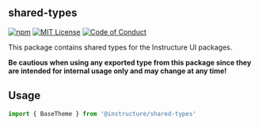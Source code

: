 ## shared-types

[![npm][npm]][npm-url]
[![MIT License][license-badge]][license]
[![Code of Conduct][coc-badge]][coc]

This package contains shared types for the Instructure UI packages.

**Be cautious when using any exported type from this package since they are intended for internal usage only and may change at any time!**

## Usage

```ts
import { BaseTheme } from '@instructure/shared-types'
```

[npm]: https://img.shields.io/npm/v/@instructure/shared-types.svg
[npm-url]: https://npmjs.com/package/@instructure/shared-types
[license-badge]: https://img.shields.io/npm/l/instructure-ui.svg?style=flat-square
[license]: https://github.com/instructure/instructure-ui/blob/master/LICENSE.md
[coc-badge]: https://img.shields.io/badge/code%20of-conduct-ff69b4.svg?style=flat-square
[coc]: https://github.com/instructure/instructure-ui/blob/master/CODE_OF_CONDUCT.md

